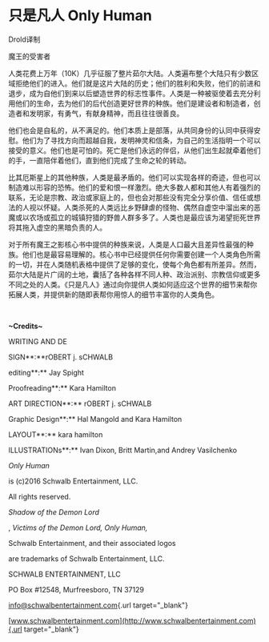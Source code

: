 # 只是凡人 Only Human

Drold译制

魔王的受害者

人类花费上万年（10K）几乎征服了整片茹尔大陆。人类遍布整个大陆只有少数区域拒绝他们的进入。他们就是这片大陆的历史；他们的胜利和失败，他们的前进和退步，成为自他们到来以后塑造世界的标志性事件。人类是一种被驱使着去充分利用他们的生命，去为他们的后代创造更好世界的种族。他们是建设者和制造者，创造者和发明家，有勇气，有献身精神，而且往往很善良。

他们也会是自私的，从不满足的。他们本质上是部落，从共同身份的认同中获得安慰。他们为了寻找方向而超越自我，发明神灵和信条，为自己的生活指明一个可以接受的意义。他们也是可怕的。死亡是他们永远的伴侣，从他们出生起就牵着他们的手，一直陪伴着他们，直到他们完成了生命之轮的转动。

比其厄斯星上的其他种族，人类是最矛盾的。他们可以实现各样的奇迹，但也可以制造难以形容的恐怖。他们的爱和恨一样激烈。绝大多数人都和其他人有着强烈的联系，无论是宗教、政治或家庭上的，但也会对那些没有完全分享价值、信任或想法的人视以怀疑。人类杀死的人类远比乡野肆虐的怪物、偶然自虚空中溜出来的恶魔或以农场或孤立的城镇狩猎的野兽人群多多了。人类也是最应该为渴望扼死世界将其拖入虚空的黑暗负责的人。

对于所有魔王之影核心书中提供的种族来说，人类是人口最大且差异性最强的种族。他们也是最容易理解的。核心书中已经提供任何你需要创建一个人类角色所需的一切，并在人类随机表格中提供了足够的变化，使每个角色都有所差异。然而，茹尔大陆是片广阔的土地，囊括了各种各样不同人种、政治派别、宗教信仰或更多不同之处的人类。《只是凡人》通过向你提供人类如何适应这个世界的细节来帮你拓展人类，并提供新的随即表帮你用惊人的细节丰富你的人类角色。

 

**\~**Credits**\~**

WRITING AND DE

SIGN**:**rOBERT j. sCHWALB

editing**:** Jay Spight

Proofreading**:** Kara Hamilton

ART DIRECTION**:** rOBERT j. sCHWALB

Graphic Design**:** Hal Mangold and Kara Hamilton

LAYOUT**:** kara hamilton

ILLUSTRATIONs**:** Ivan Dixon, Britt Martin,and Andrey Vasilchenko

*Only Human*

is (c)2016 Schwalb Entertainment, LLC.

All rights reserved.

*Shadow of the Demon Lord*

, *Victims of the Demon Lord, Only Human,*

Schwalb Entertainment, and their associated logos

are trademarks of Schwalb Entertainment, LLC.

SCHWALB ENTERTAINMENT, LLC

PO Box #12548, Murfreesboro, TN 37129

[info@schwalbentertainment.com](mailto:info@schwalbentertainment.com){.url
target="_blank"}

[www.schwalbentertainment.com](http://www.schwalbentertainment.com){.url
target="_blank"}
